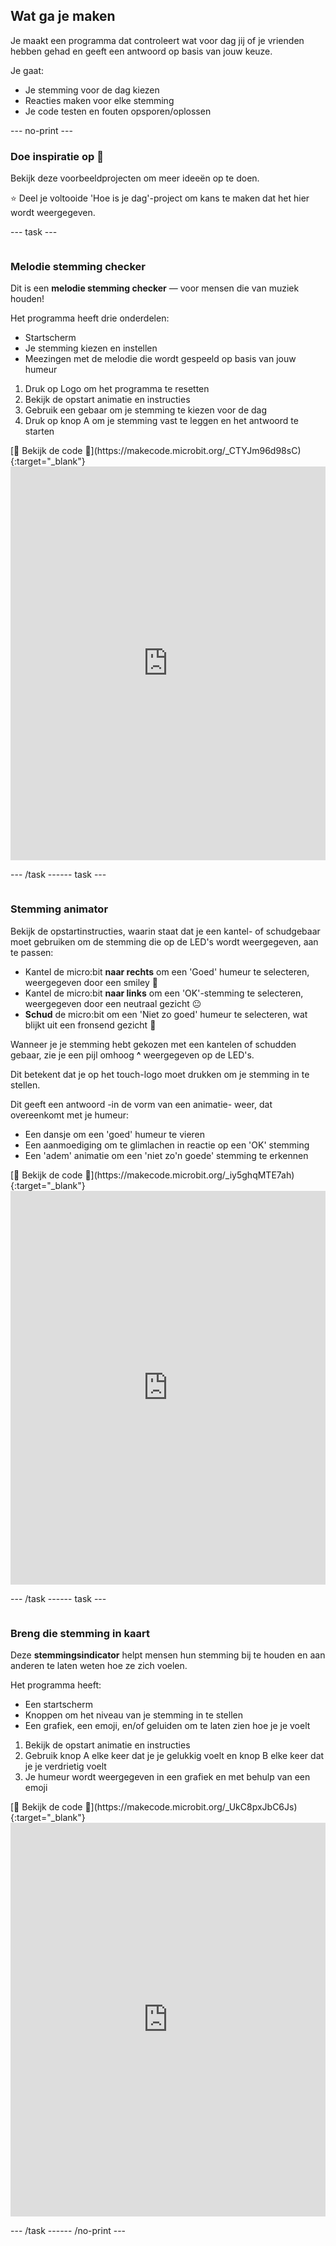 ## Wat ga je maken

Je maakt een programma dat controleert wat voor dag jij of je vrienden hebben gehad en geeft een antwoord op basis van jouw keuze.

Je gaat:

- Je stemming voor de dag kiezen
- Reacties maken voor elke stemming
- Je code testen en fouten opsporen/oplossen

\--- no-print ---

### Doe inspiratie op 💭

Bekijk deze voorbeeldprojecten om meer ideeën op te doen.

⭐ Deel je voltooide 'Hoe is je dag'-project om kans te maken dat het hier wordt weergegeven.

\--- task ---

<div style="display: flex; flex-wrap: wrap">
<div style="flex-basis: 200px; flex-grow: 1">  

### Melodie stemming checker

Dit is een **melodie stemming checker** — voor mensen die van muziek houden!

Het programma heeft drie onderdelen:

- Startscherm
- Je stemming kiezen en instellen
- Meezingen met de melodie die wordt gespeeld op basis van jouw humeur

1. Druk op Logo om het programma te resetten
2. Bekijk de opstart animatie en instructies
3. Gebruik een gebaar om je stemming te kiezen voor de dag
4. Druk op knop A om je stemming vast te leggen en het antwoord te starten

</div>
<div>
[👀 Bekijk de code 👀](https://makecode.microbit.org/_CTYJm96d98sC){:target="_blank"}
<div style="position:relative;height:0;padding-bottom:125%;overflow:hidden;"><iframe style="position:absolute;top:0;left:0;width:100%;height:100%;" src="https://makecode.microbit.org/---run?id=_CTYJm96d98sC" allowfullscreen="allowfullscreen" sandbox="allow-popups allow-forms allow-scripts allow-same-origin" frameborder="0"></iframe></div>

</div>

\--- /task ---

\--- task ---

<div style="display: flex; flex-wrap: wrap">
<div style="flex-basis: 200px; flex-grow: 1">  

### Stemming animator

Bekijk de opstartinstructies, waarin staat dat je een kantel- of schudgebaar moet gebruiken om de stemming die op de LED's wordt weergegeven, aan te passen:

- Kantel de micro:bit **naar rechts** om een 'Goed' humeur te selecteren, weergegeven door een smiley 🙂
- Kantel de micro:bit **naar links** om een 'OK'-stemming te selecteren, weergegeven door een neutraal gezicht 😐
- **Schud** de micro:bit om een 'Niet zo goed' humeur te selecteren, wat blijkt uit een fronsend gezicht 🙁

Wanneer je je stemming hebt gekozen met een kantelen of schudden gebaar, zie je een pijl omhoog **^** weergegeven op de LED's.

Dit betekent dat je op het touch-logo moet drukken om je stemming in te stellen.

Dit geeft een antwoord -in de vorm van een animatie- weer, dat overeenkomt met je humeur:

- Een dansje om een 'goed' humeur te vieren
- Een aanmoediging om te glimlachen in reactie op een 'OK' stemming
- Een 'adem' animatie om een 'niet zo'n goede' stemming te erkennen

</div>
<div>
[👀 Bekijk de code 👀](https://makecode.microbit.org/_iy5ghqMTE7ah){:target="_blank"}
<div style="position:relative;height:0;padding-bottom:125%;overflow:hidden;"><iframe style="position:absolute;top:0;left:0;width:100%;height:100%;" src="https://makecode.microbit.org/---run?id=_iy5ghqMTE7ah" allowfullscreen="allowfullscreen" sandbox="allow-popups allow-forms allow-scripts allow-same-origin" frameborder="0"></iframe></div>
</div>

\--- /task ---

\--- task ---

<div style="display: flex; flex-wrap: wrap">
<div style="flex-basis: 200px; flex-grow: 1">  

### Breng die stemming in kaart

Deze **stemmingsindicator** helpt mensen hun stemming bij te houden en aan anderen te laten weten hoe ze zich voelen.

Het programma heeft:

- Een startscherm
- Knoppen om het niveau van je stemming in te stellen
- Een grafiek, een emoji, en/of geluiden om te laten zien hoe je je voelt

1. Bekijk de opstart animatie en instructies
2. Gebruik knop A elke keer dat je je gelukkig voelt en knop B elke keer dat je je verdrietig voelt
3. Je humeur wordt weergegeven in een grafiek en met behulp van een emoji

</div>
<div>
[👀 Bekijk de code 👀](https://makecode.microbit.org/_UkC8pxJbC6Js){:target="_blank"}
<div style="position:relative;height:0;padding-bottom:125%;overflow:hidden;"><iframe style="position:absolute;top:0;left:0;width:100%;height:100%;" src="https://makecode.microbit.org/---run?id=_UkC8pxJbC6Js" allowfullscreen="allowfullscreen" sandbox="allow-popups allow-forms allow-scripts allow-same-origin" frameborder="0"></iframe></div>

</div>

\--- /task ---

\--- /no-print ---
